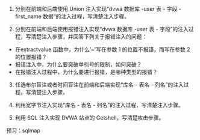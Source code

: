 
1. 分别在前端和后端使用 Union 注入实现“dvwa 数据库 -user 表 - 字段 -first_name 数据”的注入过程，写清楚注入步骤。

2. 分别在前端和后端使用报错注入实现“dvwa 数据库 -user 表 - 字段”的注入过程，写清楚注入步骤，并回答下列关于报错注入的问题：
- 在extractvalue 函数中，为什么’~'写在参数 1 的位置不报错，而写在参数 2 的位置报错？
- 报错注入中，为什么要突破单引号的限制，如何突破？
- 在报错注入过程中，为什么要进行报错，是哪种类型的报错？

3. 任选布尔盲注或者时间盲注在前端和后端实现“库名 - 表名 - 列名”的注入过程，写清楚注入步骤。

4. 利用宽字节注入实现“库名 - 表名 - 列名”的注入过程，写清楚注入步骤。

5. 利用 SQL 注入实现 DVWA 站点的 Getshell，写清楚攻击步骤。

预习：sqlmap

